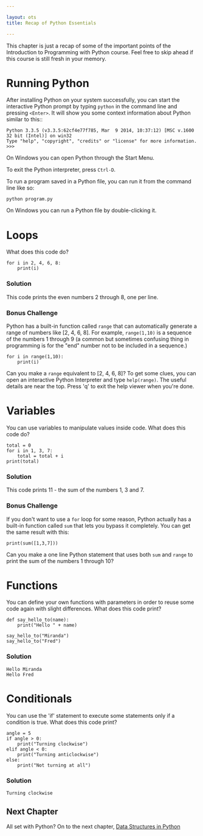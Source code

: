 ```yaml
---

layout: ots
title: Recap of Python Essentials

---
```


This chapter is just a recap of some of the important points of the Introduction to Programming with Python course. Feel free to skip ahead if this course is still fresh in your memory.

# Running Python

After installing Python on your system successfully, you can start the
interactive Python prompt by typing `python` in the command line and
pressing `<Enter>`.  It will show you some context information about
Python similar to this::
    
    Python 3.3.5 (v3.3.5:62cf4e77f785, Mar  9 2014, 10:37:12) [MSC v.1600 32 bit (Intel)] on win32
    Type "help", "copyright", "credits" or "license" for more information.
    >>>

On Windows you can open Python through the Start Menu.

To exit the Python interpreter, press `Ctrl-D`.

To run a program saved in a Python file, you can run it from the command line like so:

    python program.py

On Windows you can run a Python file by double-clicking it.


# Loops

What does this code do?

    for i in 2, 4, 6, 8:
        print(i)

### Solution

This code prints the even numbers 2 through 8, one per line.

### Bonus Challenge

Python has a built-in function called `range` that can automatically generate a range of numbers like \[2, 4, 6, 8\]. For example, `range(1,10)` is a sequence of the numbers 1 through 9 (a common but sometimes confusing thing in programming is for the "end" number not to be included in a sequence.)

    for i in range(1,10):
        print(i)

Can you make a `range` equivalent to \[2, 4, 6, 8\]? To get some clues, you can open an interactive Python Interpreter and type `help(range)`. The useful details are near the top. Press 'q' to exit the help viewer when you're done.


# Variables

You can use variables to manipulate values inside code. What does this code do?

    total = 0
    for i in 1, 3, 7:
        total = total + i
    print(total)

### Solution

This code prints 11 - the sum of the numbers 1, 3 and 7.

### Bonus Challenge

If you don't want to use a `for` loop for some reason, Python actually has a built-in function called `sum` that lets you bypass it completely. You can get the same result with this:

    print(sum([1,3,7]))

Can you make a one line Python statement that uses both `sum` and `range` to print the sum of the numbers 1 through 10?


# Functions

You can define your own functions with parameters in order to reuse some code again with slight differences. What does this code print?

    def say_hello_to(name):
        print("Hello " + name)

    say_hello_to("Miranda")
    say_hello_to("Fred")

### Solution

    Hello Miranda
    Hello Fred


# Conditionals

You can use the 'if' statement to execute some statements only if a condition is true. What does this code print?

    angle = 5
    if angle > 0:
        print("Turning clockwise")
    elif angle < 0:
        print("Turning anticlockwise")
    else:
        print("Not turning at all")

### Solution

    Turning clockwise


## Next Chapter

All set with Python? On to the next chapter, [Data Structures in Python](data.html)
